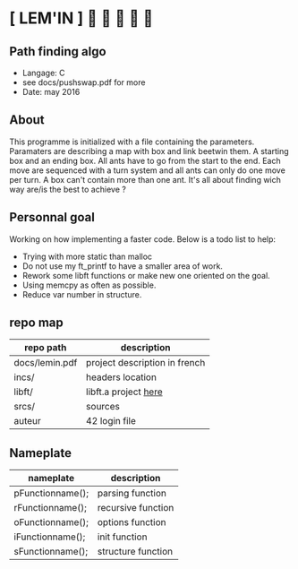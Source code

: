 # [ LEM'IN ] :ant: :ant: :ant: :ant: :ant:
## Path finding algo
- Langage: C
- see docs/pushswap.pdf for more
- Date: may 2016

## About
This programme is initialized with a file containing the parameters. Paramaters
are describing a map with box and link beetwin them. A starting box and an ending
box. All ants have to go from the start to the end. Each move are sequenced with a
turn system and all ants can only do one move per turn. A box can't contain more than
one ant. It's all about finding wich way are/is the best to achieve ?

## Personnal goal
Working on how implementing a faster code. Below is a todo list to help:
- Trying with more static than malloc
- Do not use my ft_printf to have a smaller area of work.
- Rework some libft functions or make new one oriented on the goal.
- Using memcpy as often as possible.
- Reduce var number in structure.

## repo map
| repo path | description |
| ------------- | ------------- |
| docs/lemin.pdf		 | project description in french	 |
| incs/					 | headers location					 |
| libft/				 | libft.a project <a href="https://github.com/nesthub/c_libft" target="_blank">here</a>	 |
| srcs/					 | sources							 |
| auteur				 | 42 login file					 |

## Nameplate
| nameplate | description |
| ------------- | ------------- |
| pFunctionname();	 | 		parsing function		 |
| rFunctionname();	 | 		recursive function		 |
| oFunctionname();	 | 		options function		 |
| iFunctionname();	 | 		init function			 |
| sFunctionname();	 | 		structure function		 |
